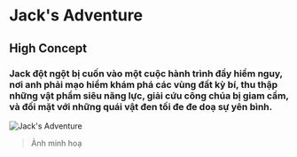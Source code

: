 # Jack's Adventure
## High Concept
### Jack đột ngột bị cuốn vào một cuộc hành trình đầy hiểm nguy, nơi anh phải mạo hiểm khám phá các vùng đất kỳ bí, thu thập những vật phẩm siêu năng lực, giải cứu công chúa bị giam cầm, và đối mặt với những quái vật đen tối đe đe doạ sự yên bình.

![Jack's Adventure](https://assetstorev1-prd-cdn.unity3d.com/package-screenshot/94410e83-6beb-43f5-bc41-920dfdc2b9b3.webp)
> Ảnh minh hoạ
